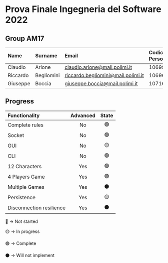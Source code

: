 # Prova Finale Ingegneria del Software 2022 

## Group AM17
| Name     | Surname | Email | Codice Persona | GitHub |
| :------- | :------ | :---- | :------------- | :----- |
| Claudio  | Arione | claudio.arione@mail.polimi.it | 10699544 | [claudioarione](https://github.com/claudioarione) |
| Riccardo | Begliomini | riccardo.begliomini@mail.polimi.it | 10696621 | [iVoid73](https://github.com/iVoid73) |
| Giuseppe | Boccia | giuseppe.boccia@mail.polimi.it | 10716235 | [giuse-boccia](https://github.com/giuse-boccia) |

## Progress
| Functionality    | Advanced | State |
| :--------------- | :------: | :---: |
| Complete rules   | No       | 🟢 |
| Socket           | No       | 🟢 |
| GUI              | No       | 🟡 |
| CLI              | No       | 🟢 |
| 12 Characters    | Yes      | 🟢 |
| 4 Players Game   | Yes      | 🟢 |
| Multiple Games   | Yes      | ⚫ |
| Persistence      | Yes      | 🟡 |
| Disconnection resilience      | Yes      | ⚫ |

🔴 -> Not started

🟡 -> In progress

🟢 -> Complete

⚫ -> Will not implement
